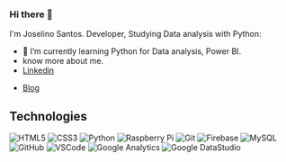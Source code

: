 ### Hi there 👋

<!--
**joselinosantosti/joselinosantosti** is a ✨ _special_ ✨ repository because its `README.md` (this file) appears on your GitHub profile.
-->
I'm Joselino Santos. Developer, Studying Data analysis with Python:

<!--- 🔭 I’m currently working on Python Data Projects.-->
- 🌱 I’m currently learning Python for Data analysis, Power BI.
- know more about me.
- [Linkedin](https://www.linkedin.com/in/joselino-santos/)
<!--- [Youtube]()-->
- [Blog](https://medium.com/@joselinosantos)
<!--- ⚡ Fun fact: ...-->

## Technologies<br>
![HTML5](https://img.shields.io/badge/-HTML5-E34F26?style=flat-square&logo=html5&logoColor=white)
![CSS3](https://img.shields.io/badge/-CSS3-1572B6?style=flat-square&logo=css3)
![Python](https://img.shields.io/badge/-python-1572B6?style=flat-square&logo=python)
![Raspberry Pi](https://img.shields.io/badge/-raspberry-1572B6?style=flat-square&logo=raspberrypi)
![Git](https://img.shields.io/badge/-Git-black?style=flat-square&logo=git)
![Firebase](https://img.shields.io/badge/Firebase-FFCA28?style=flat-square&logo=firebase&logoColor=white)
![MySQL](https://img.shields.io/badge/-MySQL-4479A1?style=flat-square&logo=mysql&logoColor=white)
![GitHub](https://img.shields.io/badge/-GitHub-181717?style=flat-square&logo=github)
![VSCode](https://img.shields.io/badge/-VSCode-007ACC?style=flat-square&logo=visual-studio-code&logoColor=white)
![Google Analytics](https://img.shields.io/badge/google?style=flat-square&logo=google&logoColor=white)
![Google DataStudio](https://img.shields.io/badge/google?style=flat-square&logo=google&logoColor=white)
